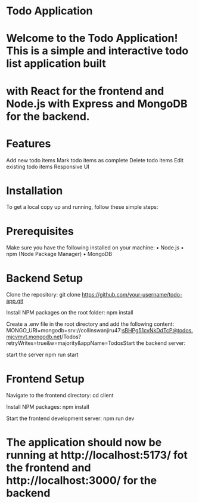 # Todo Application
# Welcome to the Todo Application! This is a simple and interactive todo list application built
# with React for the frontend and Node.js with Express and MongoDB for the backend.

# Features
  Add new todo items
  Mark todo items as complete
  Delete todo items
  Edit existing todo items
  Responsive UI

# Installation
To get a local copy up and running, follow these simple steps:

# Prerequisites
  Make sure you have the following installed on your machine:
  • Node.js
  • npm (Node Package Manager)
  • MongoDB

# Backend Setup
Clone the repository:
git clone https://github.com/your-username/todo-app.git

Install NPM packages on the root folder:
npm install

Create a .env file in the root directory and add the following content:
MONGO_URI=mongodb+srv://collinswanjiru47:sBHPg51cvNkDdTcP@todos.mjcvmvt.mongodb.net/Todos?retryWrites=true&w=majority&appName=TodosStart the backend server:

start the server
npm run start


# Frontend Setup
Navigate to the frontend directory:
cd client

Install NPM packages:
npm install

Start the frontend development server:
npm run dev

# The application should now be running at  http://localhost:5173/  fot the frontend and  http://localhost:3000/  for the backend

